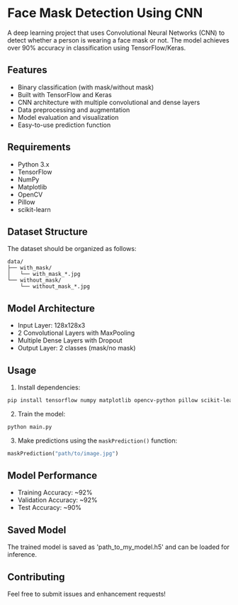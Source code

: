 # Face Mask Detection Using CNN

A deep learning project that uses Convolutional Neural Networks (CNN) to detect whether a person is wearing a face mask or not. The model achieves over 90% accuracy in classification using TensorFlow/Keras.

## Features

- Binary classification (with mask/without mask)
- Built with TensorFlow and Keras
- CNN architecture with multiple convolutional and dense layers
- Data preprocessing and augmentation
- Model evaluation and visualization
- Easy-to-use prediction function

## Requirements

- Python 3.x
- TensorFlow
- NumPy
- Matplotlib
- OpenCV
- Pillow
- scikit-learn

## Dataset Structure

The dataset should be organized as follows:
```
data/
├── with_mask/
│   └── with_mask_*.jpg
└── without_mask/
    └── without_mask_*.jpg
```

## Model Architecture

- Input Layer: 128x128x3
- 2 Convolutional Layers with MaxPooling
- Multiple Dense Layers with Dropout
- Output Layer: 2 classes (mask/no mask)

## Usage

1. Install dependencies:
```bash
pip install tensorflow numpy matplotlib opencv-python pillow scikit-learn
```

2. Train the model:
```python
python main.py
```

3. Make predictions using the `maskPrediction()` function:
```python
maskPrediction("path/to/image.jpg")
```

## Model Performance

- Training Accuracy: ~92%
- Validation Accuracy: ~92%
- Test Accuracy: ~90%

## Saved Model

The trained model is saved as 'path_to_my_model.h5' and can be loaded for inference.


## Contributing

Feel free to submit issues and enhancement requests!
